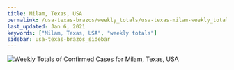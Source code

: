 ```yaml
---
title: Milam, Texas, USA
permalink: /usa-texas-brazos/weekly_totals/usa-texas-milam-weekly_totals.html
last_updated: Jan 6, 2021
keywords: ["Milam, Texas, USA", "weekly totals"]
sidebar: usa-texas-brazos_sidebar
---
```


![Weekly Totals of Confirmed Cases for Milam, Texas, USA](/covid_tracker/images/graphs/usa-texas-milam-weekly_totals_graph.png)
